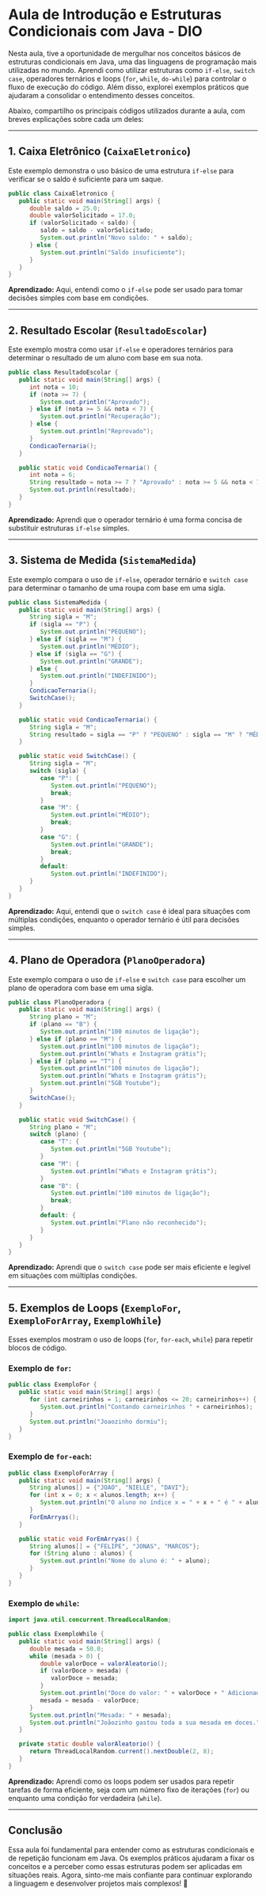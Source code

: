 # Aula de Introdução e Estruturas Condicionais com Java - DIO

Nesta aula, tive a oportunidade de mergulhar nos conceitos básicos de estruturas condicionais em Java, uma das
linguagens de programação mais utilizadas no mundo. Aprendi como utilizar estruturas como `if-else`, `switch case`,
operadores ternários e loops (`for`, `while`, `do-while`) para controlar o fluxo de execução do código. Além disso,
explorei exemplos práticos que ajudaram a consolidar o entendimento desses conceitos.

Abaixo, compartilho os principais códigos utilizados durante a aula, com breves explicações sobre cada um deles:

---

## 1. **Caixa Eletrônico (`CaixaEletronico`)**

Este exemplo demonstra o uso básico de uma estrutura `if-else` para verificar se o saldo é suficiente para um saque.

```java
public class CaixaEletronico {
   public static void main(String[] args) {
      double saldo = 25.0;
      double valorSolicitado = 17.0;
      if (valorSolicitado < saldo) {
         saldo = saldo - valorSolicitado;
         System.out.println("Novo saldo: " + saldo);
      } else {
         System.out.println("Saldo insuficiente");
      }
   }
}
```

**Aprendizado:** Aqui, entendi como o `if-else` pode ser usado para tomar decisões simples com base em condições.

---

## 2. **Resultado Escolar (`ResultadoEscolar`)**

Este exemplo mostra como usar `if-else` e operadores ternários para determinar o resultado de um aluno com base em sua
nota.

```java
public class ResultadoEscolar {
   public static void main(String[] args) {
      int nota = 10;
      if (nota >= 7) {
         System.out.println("Aprovado");
      } else if (nota >= 5 && nota < 7) {
         System.out.println("Recuperação");
      } else {
         System.out.println("Reprovado");
      }
      CondicaoTernaria();
   }

   public static void CondicaoTernaria() {
      int nota = 6;
      String resultado = nota >= 7 ? "Aprovado" : nota >= 5 && nota < 7 ? "Recuperação" : "Reprovado";
      System.out.println(resultado);
   }
}
```

**Aprendizado:** Aprendi que o operador ternário é uma forma concisa de substituir estruturas `if-else` simples.

---

## 3. **Sistema de Medida (`SistemaMedida`)**

Este exemplo compara o uso de `if-else`, operador ternário e `switch case` para determinar o tamanho de uma roupa com
base em uma sigla.

```java
public class SistemaMedida {
   public static void main(String[] args) {
      String sigla = "M";
      if (sigla == "P") {
         System.out.println("PEQUENO");
      } else if (sigla == "M") {
         System.out.println("MÉDIO");
      } else if (sigla == "G") {
         System.out.println("GRANDE");
      } else {
         System.out.println("INDEFINIDO");
      }
      CondicaoTernaria();
      SwitchCase();
   }

   public static void CondicaoTernaria() {
      String sigla = "M";
      String resultado = sigla == "P" ? "PEQUENO" : sigla == "M" ? "MÉDIO" : sigla == "G" ? "GRANDE" : "INDEFINIDO";
   }

   public static void SwitchCase() {
      String sigla = "M";
      switch (sigla) {
         case "P": {
            System.out.println("PEQUENO");
            break;
         }
         case "M": {
            System.out.println("MÉDIO");
            break;
         }
         case "G": {
            System.out.println("GRANDE");
            break;
         }
         default:
            System.out.println("INDEFINIDO");
      }
   }
}
```

**Aprendizado:** Aqui, entendi que o `switch case` é ideal para situações com múltiplas condições, enquanto o operador
ternário é útil para decisões simples.

---

## 4. **Plano de Operadora (`PlanoOperadora`)**

Este exemplo compara o uso de `if-else` e `switch case` para escolher um plano de operadora com base em uma sigla.

```java
public class PlanoOperadora {
   public static void main(String[] args) {
      String plano = "M";
      if (plano == "B") {
         System.out.println("100 minutos de ligação");
      } else if (plano == "M") {
         System.out.println("100 minutos de ligação");
         System.out.println("Whats e Instagram grátis");
      } else if (plano == "T") {
         System.out.println("100 minutos de ligação");
         System.out.println("Whats e Instagram grátis");
         System.out.println("5GB Youtube");
      }
      SwitchCase();
   }

   public static void SwitchCase() {
      String plano = "M";
      switch (plano) {
         case "T": {
            System.out.println("5GB Youtube");
         }
         case "M": {
            System.out.println("Whats e Instagram grátis");
         }
         case "B": {
            System.out.println("100 minutos de ligação");
            break;
         }
         default: {
            System.out.println("Plano não reconhecido");
         }
      }
   }
}
```

**Aprendizado:** Aprendi que o `switch case` pode ser mais eficiente e legível em situações com múltiplas condições.

---

## 5. **Exemplos de Loops (`ExemploFor`, `ExemploForArray`, `ExemploWhile`)**

Esses exemplos mostram o uso de loops (`for`, `for-each`, `while`) para repetir blocos de código.

### Exemplo de `for`:

```java
public class ExemploFor {
   public static void main(String[] args) {
      for (int carneirinhos = 1; carneirinhos <= 20; carneirinhos++) {
         System.out.println("Contando carneirinhos " + carneirinhos);
      }
      System.out.println("Joaozinho dormiu");
   }
}
```

### Exemplo de `for-each`:

```java
public class ExemploForArray {
   public static void main(String[] args) {
      String alunos[] = {"JOAO", "NIELLE", "DAVI"};
      for (int x = 0; x < alunos.length; x++) {
         System.out.println("O aluno no índice x = " + x + " é " + alunos[x]);
      }
      ForEmArryas();
   }

   public static void ForEmArryas() {
      String alunos[] = {"FELIPE", "JONAS", "MARCOS"};
      for (String aluno : alunos) {
         System.out.println("Nome do aluno é: " + aluno);
      }
   }
}
```

### Exemplo de `while`:

```java
import java.util.concurrent.ThreadLocalRandom;

public class ExemploWhile {
   public static void main(String[] args) {
      double mesada = 50.0;
      while (mesada > 0) {
         double valorDoce = valorAleatorio();
         if (valorDoce > mesada) {
            valorDoce = mesada;
         }
         System.out.println("Doce do valor: " + valorDoce + " Adicionado no carrinho");
         mesada = mesada - valorDoce;
      }
      System.out.println("Mesada: " + mesada);
      System.out.println("Joãozinho gastou toda a sua mesada em doces.");
   }

   private static double valorAleatorio() {
      return ThreadLocalRandom.current().nextDouble(2, 8);
   }
}
```

**Aprendizado:** Aprendi como os loops podem ser usados para repetir tarefas de forma eficiente, seja com um número fixo
de iterações (`for`) ou enquanto uma condição for verdadeira (`while`).

---

## Conclusão

Essa aula foi fundamental para entender como as estruturas condicionais e de repetição funcionam em Java. Os exemplos
práticos ajudaram a fixar os conceitos e a perceber como essas estruturas podem ser aplicadas em situações reais. Agora,
sinto-me mais confiante para continuar explorando a linguagem e desenvolver projetos mais complexos! 🚀